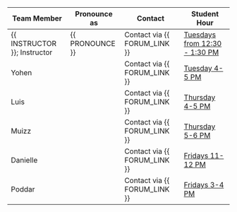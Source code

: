 | Team Member                  | Pronounce as    | Contact                      | Student Hour                                                                                             |
|------------------------------|-----------------|------------------------------|----------------------------------------------------------------------------------------------------------|
| {{ INSTRUCTOR }}; Instructor | {{ PRONOUNCE }} | Contact via {{ FORUM_LINK }} | [Tuesdays from 12:30 - 1:30 PM](https://ubc.zoom.us/j/69306195735?pwd=aFZUcHZvNWczUTlyNlNydHE2eXdQdz09) |
| Yohen                        |                 | Contact via {{ FORUM_LINK }} | [Tuesday 4-5 PM](https://ubc.zoom.us/j/61825634853?pwd=cnAreGtnWDZBQzhRL3JpN1BSaW5lUT09)                 |
| Luis                         |                 | Contact via {{ FORUM_LINK }} | [Thursday 4-5 PM]()                                                                                      |
| Muizz                        |                 | Contact via {{ FORUM_LINK }} | [Thursday 5-6 PM](https://ubc.zoom.us/j/64018913999?pwd=QXhOVHhpVDdNcEo1dEY3WXpYOXUxQT09 )               |
| Danielle                     |                 | Contact via {{ FORUM_LINK }} | [Fridays 11-12 PM](https://ubc.zoom.us/j/61896856986?pwd=ZzRxM3pXVlJ6dDNqbkhyZUlRTHgzUT09)           |
| Poddar                       |                 | Contact via {{ FORUM_LINK }} | [Fridays 3-4 PM](https://ubc.zoom.us/j/65825067446?pwd=aEVSRTZadktVNE85R2o1L05PS25mZz09)                 |
